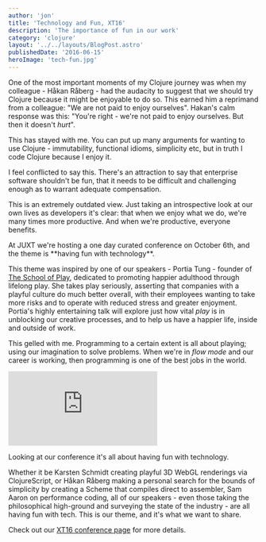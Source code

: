 ```yaml
---
author: 'jon'
title: 'Technology and Fun, XT16'
description: 'The importance of fun in our work'
category: 'clojure'
layout: '../../layouts/BlogPost.astro'
publishedDate: '2016-06-15'
heroImage: 'tech-fun.jpg'
---
```


One of the most important moments of my Clojure journey was when my
colleague - Håkan Råberg - had the audacity to suggest that we should
try Clojure because it might be enjoyable to do so. This earned him a
reprimand from a colleague: \"We are not paid to enjoy ourselves\".
Hakan's calm response was this: \"You're right - we're not paid to enjoy
ourselves. But then it doesn't _hurt_\".

This has stayed with me. You can put up many arguments for wanting to
use Clojure - immutability, functional idioms, simplicity etc, but in
truth I code Clojure because I enjoy it.

I feel conflicted to say this. There's an attraction to say that
enterprise software shouldn't be fun, that it needs to be difficult and
challenging enough as to warrant adequate compensation.

This is an extremely outdated view. Just taking an introspective look at
our own lives as developers it's clear: that when we enjoy what we do,
we're many times more productive. And when we're productive, everyone
benefits.

At JUXT we're hosting a one day curated conference on October 6th, and
the theme is \*\*having fun with technology\*\*.

This theme was inspired by one of our speakers - Portia Tung - founder
of [The School of Play](http://www.theschoolofplay.org), dedicated to
promoting happier adulthood through lifelong play. She takes play
seriously, asserting that companies with a playful culture do much
better overall, with their employees wanting to take more risks and to
operate with reduced stress and greater enjoyment. Portia's highly
entertaining talk will explore just how vital _play_ is in unblocking
our creative processes, and to help us have a happier life, inside and
outside of work.

This gelled with me. Programming to a certain extent is all about
playing; using our imagination to solve problems. When we're in _flow
mode_ and our career is working, then programming is one of the best
jobs in the world.

<iframe class="aspect-video w-full" src="https://www.youtube.com/embed/pNzn6CIubKc" title="XT16 - Unleashing the Play Brain" frameborder="0" allow="accelerometer; autoplay; clipboard-write; encrypted-media; gyroscope; picture-in-picture" allowfullscreen></iframe>

Looking at our conference it's all about having fun with technology.

Whether it be Karsten Schmidt creating playful 3D WebGL renderings via
ClojureScript, or Håkan Råberg making a personal search for the bounds
of simplicity by creating a Scheme that compiles direct to assembler,
Sam Aaron on performance coding, all of our speakers - even those taking
the philosophical high-ground and surveying the state of the industry -
are all having fun with tech. This is our theme, and it's what we want
to share.

Check out our [XT16 conference page](https://juxt.pro/XT16.html) for
more details.
